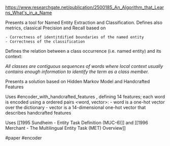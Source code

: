 https://www.researchgate.net/publication/2500185_An_Algorithm_that_Learns_What's_in_a_Name

Presents a tool for Named Entity Extraction and Classification. Defines also metrics, classical Precision and Recall based on 

	- Correctness of identitdified boundaries of the named entity
	- Correctness of the classification

Defines the relation between a class occurrence (i.e. named entity) and its context:  

*All classes are contiguous sequences of words where local context usually contains enough information to identify the term as a class member.*

Presents a solution based on Hidden Markov Model and Handcrafted Features

Uses #encoder_with_handcrafted_features , defining 14 features; each word is encoded using a ordered pairs <word, vector>:
		- word is a one-hot vector over the dictionary
		- vector is a 14-dimensional one-hot vector that describes handcrafted features 

Uses [[1995 Sundheim - Entity Task Definition (MUC-6)]] and [[1996 Merchant - The Multilingual Entity Task (MET) Overview]]

#paper #encoder 
